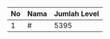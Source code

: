 | No | Nama            | Jumlah Level |
|----|-----------------|--------------|
| 1  | #    |    5395        |
